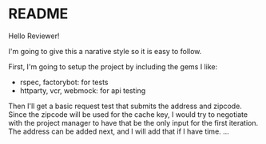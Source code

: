 # README

Hello Reviewer!

I'm going to give this a narative style so it is easy to follow.

First, I'm going to setup the project by including the gems I like:
- rspec, factorybot: for tests
- httparty, vcr, webmock: for api testing 

Then I'll get a basic request test that submits the address and zipcode. 
Since the zipcode will be used for the cache key, I would try to negotiate with the project manager to have that be the only input for the first iteration. The address can be added next, and I will add that if I have time. 
...
